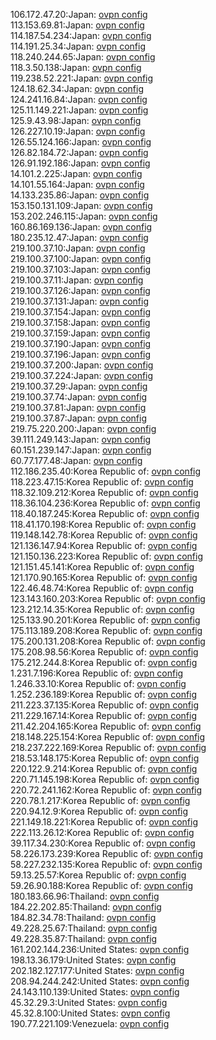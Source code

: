 106.172.47.20:Japan: [ovpn config](vpn/106_172_47_20.ovpn)  
113.153.69.81:Japan: [ovpn config](vpn/113_153_69_81.ovpn)  
114.187.54.234:Japan: [ovpn config](vpn/114_187_54_234.ovpn)  
114.191.25.34:Japan: [ovpn config](vpn/114_191_25_34.ovpn)  
118.240.244.65:Japan: [ovpn config](vpn/118_240_244_65.ovpn)  
118.3.50.138:Japan: [ovpn config](vpn/118_3_50_138.ovpn)  
119.238.52.221:Japan: [ovpn config](vpn/119_238_52_221.ovpn)  
124.18.62.34:Japan: [ovpn config](vpn/124_18_62_34.ovpn)  
124.241.16.84:Japan: [ovpn config](vpn/124_241_16_84.ovpn)  
125.11.149.221:Japan: [ovpn config](vpn/125_11_149_221.ovpn)  
125.9.43.98:Japan: [ovpn config](vpn/125_9_43_98.ovpn)  
126.227.10.19:Japan: [ovpn config](vpn/126_227_10_19.ovpn)  
126.55.124.166:Japan: [ovpn config](vpn/126_55_124_166.ovpn)  
126.82.184.72:Japan: [ovpn config](vpn/126_82_184_72.ovpn)  
126.91.192.186:Japan: [ovpn config](vpn/126_91_192_186.ovpn)  
14.101.2.225:Japan: [ovpn config](vpn/14_101_2_225.ovpn)  
14.101.55.164:Japan: [ovpn config](vpn/14_101_55_164.ovpn)  
14.133.235.86:Japan: [ovpn config](vpn/14_133_235_86.ovpn)  
153.150.131.109:Japan: [ovpn config](vpn/153_150_131_109.ovpn)  
153.202.246.115:Japan: [ovpn config](vpn/153_202_246_115.ovpn)  
160.86.169.136:Japan: [ovpn config](vpn/160_86_169_136.ovpn)  
180.235.12.47:Japan: [ovpn config](vpn/180_235_12_47.ovpn)  
219.100.37.10:Japan: [ovpn config](vpn/219_100_37_10.ovpn)  
219.100.37.100:Japan: [ovpn config](vpn/219_100_37_100.ovpn)  
219.100.37.103:Japan: [ovpn config](vpn/219_100_37_103.ovpn)  
219.100.37.11:Japan: [ovpn config](vpn/219_100_37_11.ovpn)  
219.100.37.126:Japan: [ovpn config](vpn/219_100_37_126.ovpn)  
219.100.37.131:Japan: [ovpn config](vpn/219_100_37_131.ovpn)  
219.100.37.154:Japan: [ovpn config](vpn/219_100_37_154.ovpn)  
219.100.37.158:Japan: [ovpn config](vpn/219_100_37_158.ovpn)  
219.100.37.159:Japan: [ovpn config](vpn/219_100_37_159.ovpn)  
219.100.37.190:Japan: [ovpn config](vpn/219_100_37_190.ovpn)  
219.100.37.196:Japan: [ovpn config](vpn/219_100_37_196.ovpn)  
219.100.37.200:Japan: [ovpn config](vpn/219_100_37_200.ovpn)  
219.100.37.224:Japan: [ovpn config](vpn/219_100_37_224.ovpn)  
219.100.37.29:Japan: [ovpn config](vpn/219_100_37_29.ovpn)  
219.100.37.74:Japan: [ovpn config](vpn/219_100_37_74.ovpn)  
219.100.37.81:Japan: [ovpn config](vpn/219_100_37_81.ovpn)  
219.100.37.87:Japan: [ovpn config](vpn/219_100_37_87.ovpn)  
219.75.220.200:Japan: [ovpn config](vpn/219_75_220_200.ovpn)  
39.111.249.143:Japan: [ovpn config](vpn/39_111_249_143.ovpn)  
60.151.239.147:Japan: [ovpn config](vpn/60_151_239_147.ovpn)  
60.77.177.48:Japan: [ovpn config](vpn/60_77_177_48.ovpn)  
112.186.235.40:Korea Republic of: [ovpn config](vpn/112_186_235_40.ovpn)  
118.223.47.15:Korea Republic of: [ovpn config](vpn/118_223_47_15.ovpn)  
118.32.109.212:Korea Republic of: [ovpn config](vpn/118_32_109_212.ovpn)  
118.36.104.236:Korea Republic of: [ovpn config](vpn/118_36_104_236.ovpn)  
118.40.187.245:Korea Republic of: [ovpn config](vpn/118_40_187_245.ovpn)  
118.41.170.198:Korea Republic of: [ovpn config](vpn/118_41_170_198.ovpn)  
119.148.142.78:Korea Republic of: [ovpn config](vpn/119_148_142_78.ovpn)  
121.136.147.94:Korea Republic of: [ovpn config](vpn/121_136_147_94.ovpn)  
121.150.136.223:Korea Republic of: [ovpn config](vpn/121_150_136_223.ovpn)  
121.151.45.141:Korea Republic of: [ovpn config](vpn/121_151_45_141.ovpn)  
121.170.90.165:Korea Republic of: [ovpn config](vpn/121_170_90_165.ovpn)  
122.46.48.74:Korea Republic of: [ovpn config](vpn/122_46_48_74.ovpn)  
123.143.160.203:Korea Republic of: [ovpn config](vpn/123_143_160_203.ovpn)  
123.212.14.35:Korea Republic of: [ovpn config](vpn/123_212_14_35.ovpn)  
125.133.90.201:Korea Republic of: [ovpn config](vpn/125_133_90_201.ovpn)  
175.113.189.208:Korea Republic of: [ovpn config](vpn/175_113_189_208.ovpn)  
175.200.131.208:Korea Republic of: [ovpn config](vpn/175_200_131_208.ovpn)  
175.208.98.56:Korea Republic of: [ovpn config](vpn/175_208_98_56.ovpn)  
175.212.244.8:Korea Republic of: [ovpn config](vpn/175_212_244_8.ovpn)  
1.231.7.196:Korea Republic of: [ovpn config](vpn/1_231_7_196.ovpn)  
1.246.33.10:Korea Republic of: [ovpn config](vpn/1_246_33_10.ovpn)  
1.252.236.189:Korea Republic of: [ovpn config](vpn/1_252_236_189.ovpn)  
211.223.37.135:Korea Republic of: [ovpn config](vpn/211_223_37_135.ovpn)  
211.229.167.14:Korea Republic of: [ovpn config](vpn/211_229_167_14.ovpn)  
211.42.204.165:Korea Republic of: [ovpn config](vpn/211_42_204_165.ovpn)  
218.148.225.154:Korea Republic of: [ovpn config](vpn/218_148_225_154.ovpn)  
218.237.222.169:Korea Republic of: [ovpn config](vpn/218_237_222_169.ovpn)  
218.53.148.175:Korea Republic of: [ovpn config](vpn/218_53_148_175.ovpn)  
220.122.9.214:Korea Republic of: [ovpn config](vpn/220_122_9_214.ovpn)  
220.71.145.198:Korea Republic of: [ovpn config](vpn/220_71_145_198.ovpn)  
220.72.241.162:Korea Republic of: [ovpn config](vpn/220_72_241_162.ovpn)  
220.78.1.217:Korea Republic of: [ovpn config](vpn/220_78_1_217.ovpn)  
220.94.12.9:Korea Republic of: [ovpn config](vpn/220_94_12_9.ovpn)  
221.149.18.221:Korea Republic of: [ovpn config](vpn/221_149_18_221.ovpn)  
222.113.26.12:Korea Republic of: [ovpn config](vpn/222_113_26_12.ovpn)  
39.117.34.230:Korea Republic of: [ovpn config](vpn/39_117_34_230.ovpn)  
58.226.173.239:Korea Republic of: [ovpn config](vpn/58_226_173_239.ovpn)  
58.227.232.135:Korea Republic of: [ovpn config](vpn/58_227_232_135.ovpn)  
59.13.25.57:Korea Republic of: [ovpn config](vpn/59_13_25_57.ovpn)  
59.26.90.188:Korea Republic of: [ovpn config](vpn/59_26_90_188.ovpn)  
180.183.66.96:Thailand: [ovpn config](vpn/180_183_66_96.ovpn)  
184.22.202.85:Thailand: [ovpn config](vpn/184_22_202_85.ovpn)  
184.82.34.78:Thailand: [ovpn config](vpn/184_82_34_78.ovpn)  
49.228.25.67:Thailand: [ovpn config](vpn/49_228_25_67.ovpn)  
49.228.35.87:Thailand: [ovpn config](vpn/49_228_35_87.ovpn)  
161.202.144.236:United States: [ovpn config](vpn/161_202_144_236.ovpn)  
198.13.36.179:United States: [ovpn config](vpn/198_13_36_179.ovpn)  
202.182.127.177:United States: [ovpn config](vpn/202_182_127_177.ovpn)  
208.94.244.242:United States: [ovpn config](vpn/208_94_244_242.ovpn)  
24.143.110.139:United States: [ovpn config](vpn/24_143_110_139.ovpn)  
45.32.29.3:United States: [ovpn config](vpn/45_32_29_3.ovpn)  
45.32.8.100:United States: [ovpn config](vpn/45_32_8_100.ovpn)  
190.77.221.109:Venezuela: [ovpn config](vpn/190_77_221_109.ovpn)  
